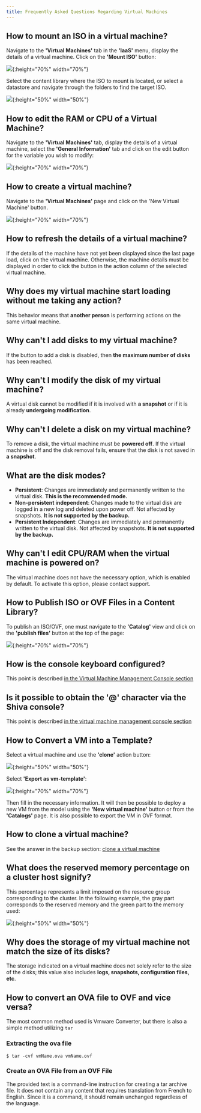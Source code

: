 ```yaml
---
title: Frequently Asked Questions Regarding Virtual Machines
---
```


## How to mount an ISO in a virtual machine?
Navigate to the __'Virtual Machines'__ tab in the __'IaaS'__ menu, display the details of a virtual machine. Click on the __'Mount ISO'__ button:

![](images/vm_iso_001.jpg){:height="70%" width="70%"} 

Select the content library where the ISO to mount is located, or select a datastore and navigate through the folders to find the target ISO.

![](images/vm_iso_002.jpg){:height="50%" width="50%"} 

## How to edit the RAM or CPU of a Virtual Machine?

Navigate to the __'Virtual Machines'__ tab, display the details of a virtual machine, 
select the __'General Information'__ tab and click on the edit button for the variable you wish to modify:

![](images/vm_edit_001.jpg){:height="70%" width="70%"} 

## How to create a virtual machine?

Navigate to the __'Virtual Machines'__ page and click on the 'New Virtual Machine' button.

![](images/vm_edit_002.jpg){:height="70%" width="70%"}

## How to refresh the details of a virtual machine?

If the details of the machine have not yet been displayed since the last page load, click on the virtual machine. Otherwise, the machine details must be displayed in order to click the button in the action column of the selected virtual machine.

## Why does my virtual machine start loading without me taking any action?
This behavior means that **another person** is performing actions on the same virtual machine.

## Why can't I add disks to my virtual machine?
If the button to add a disk is disabled, then __the maximum number of disks__ has been reached.

## Why can't I modify the disk of my virtual machine?
A virtual disk cannot be modified if it is involved with __a snapshot__ or if it is already __undergoing modification__.

## Why can't I delete a disk on my virtual machine?
To remove a disk, the virtual machine must be __powered off__. If the virtual machine is off and the disk removal fails, ensure that the disk is not saved in __a snapshot__.

## What are the disk modes?
- __Persistent__: Changes are immediately and permanently written to the virtual disk. **This is the recommended mode.**
- __Non-persistent independent__: Changes made to the virtual disk are logged in a new log and deleted upon power off. Not affected by snapshots. **It is not supported by the backup.**
- __Persistent Independent__: Changes are immediately and permanently written to the virtual disk. Not affected by snapshots. **It is not supported by the backup.**

## Why can't I edit CPU/RAM when the virtual machine is powered on?
The virtual machine does not have the necessary option, which is enabled by default. To activate this option, please contact support.

## How to Publish ISO or OVF Files in a Content Library?
To publish an ISO/OVF, one must navigate to the __'Catalog'__ view and click on the __'publish files'__ button at the top of the page:

![](images/vm_cat_001.jpg){:height="70%" width="70%"}

## How is the console keyboard configured?

This point is described [in the Virtual Machine Management Console section](../../../iaas/compute.md#console-of-a-virtual-machine)

## Is it possible to obtain the '@' character via the Shiva console?
This point is described [in the virtual machine management console section](../../../iaas/compute.md#console-dune-machine-virtuelle)

## How to Convert a VM into a Template?
Select a virtual machine and use the __'clone'__ action button:

![](images/vm_template_002.jpg){:height="50%" width="50%"} 

Select __'Export as vm-template'__:

![](images/vm_template_001.png){:height="70%" width="70%"} 

Then fill in the necessary information. It will then be possible to deploy a new VM from the model using the __'New virtual machine'__ button or from the __'Catalogs'__ page. It is also possible to export the VM in OVF format.

## How to clone a virtual machine?

See the answer in the backup section: [clone a virtual machine](../backup/backup.md)

## What does the reserved memory percentage on a cluster host signify?

This percentage represents a limit imposed on the resource group corresponding to the cluster.
In the following example, the gray part corresponds to the reserved memory and the green part to the memory used:

![](images/vm_ballooning.png){:height="50%" width="50%"} 

## Why does the storage of my virtual machine not match the size of its disks?

The storage indicated on a virtual machine does not solely refer to the size of the disks; 
this value also includes __logs, snapshots, configuration files, etc__.

## How to convert an OVA file to OVF and vice versa?
The most common method used is Vmware Converter, but there is also a simple method utilizing ```tar```

### Extracting the ova file
```
$ tar -cvf vmName.ova vmName.ovf
```

### Create an OVA File from an OVF File

The provided text is a command-line instruction for creating a tar archive file. It does not contain any content that requires translation from French to English. Since it is a command, it should remain unchanged regardless of the language.